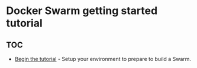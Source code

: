 <!--[metadata]>
+++
title = "Get started with Swarm"
description = "Getting started tutorial for Docker Swarm"
keywords = ["cluster, swarm, tutorial"]
advisory = "rc"
[menu.main]
identifier="swarm-tutorial"
parent="engine_swarm"
weight=10
+++
<![end-metadata]-->

#  Docker Swarm getting started tutorial

## TOC

-   [Begin the tutorial](index.md) - Setup your environment to prepare
    to build a Swarm.

<p style="margin-bottom:300px">&nbsp;</p>
